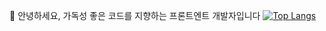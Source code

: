 👋 안녕하세요, 가독성 좋은 코드를 지향하는 프론트엔트 개발자입니다
[![Top Langs](https://github-readme-stats.vercel.app/api/top-langs/?username=kws60000&layout=compact)](https://github.com/anuraghazra/github-readme-stats)
